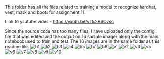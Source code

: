 This folder has all the files related to training a model to recognize hardhat, vest, mask and boots for assignment 11.

Link to youtube video - https://youtu.be/vzIc2B6Ozsc

Since the source code has too many files, I have uploaded only the config file that was edited and the output on 16 sample images along with the main notebook used to train and test.
The 16 images are in the same folder as this readme file.
![b1](https://user-images.githubusercontent.com/56063876/146685134-14ef4490-c954-4b72-9644-7088544b7327.jpg)
![b2](https://user-images.githubusercontent.com/56063876/146685135-3eae27d9-b9fe-4b6d-a8c4-fa3f79093974.jpg)
![b3](https://user-images.githubusercontent.com/56063876/146685138-2487f92b-4677-4cfd-85e4-45c707297327.jpg)
![b4](https://user-images.githubusercontent.com/56063876/146685140-aa19e81b-82d4-4e95-8a56-134c9ab15b57.jpg)
![b5](https://user-images.githubusercontent.com/56063876/146685142-5e84f01d-424d-4442-9265-4d0d4f7ba7f6.jpg)
![b7](https://user-images.githubusercontent.com/56063876/146685143-8561bbf2-f65b-4406-9d15-d233616554d1.jpg)
![b8](https://user-images.githubusercontent.com/56063876/146685144-744491f1-79ef-42cf-a6fb-0201ce616298.jpg)
![v1](https://user-images.githubusercontent.com/56063876/146685145-f60234fb-9d63-4650-a1b6-f121966b443c.jpg)
![v2](https://user-images.githubusercontent.com/56063876/146685146-7d1d62fc-26b4-4157-8822-e3ecdb10760a.jpg)
![v3](https://user-images.githubusercontent.com/56063876/146685147-545cf015-e1f6-4bea-8f6d-ea051f2c26ec.jpg)
![v5](https://user-images.githubusercontent.com/56063876/146685148-75f60854-4f0b-46bf-8c40-4aff47f8d50b.jpg)
![v6](https://user-images.githubusercontent.com/56063876/146685150-9d0a50df-6b5f-4fa4-8630-663b05df64d4.jpg)
![v7](https://user-images.githubusercontent.com/56063876/146685152-e6918c3f-3b43-4ec0-bf12-9539b41e3dca.jpg)
![v8](https://user-images.githubusercontent.com/56063876/146685153-a4b85426-7543-4c58-9cdf-5c5d00ca82c0.jpg)
![v9](https://user-images.githubusercontent.com/56063876/146685155-60757ac1-b2af-4592-9d57-3c4c638d0542.jpg)
![v10](https://user-images.githubusercontent.com/56063876/146685157-1649e541-e6d1-4510-85fc-3c6a3cccfb85.jpg)
